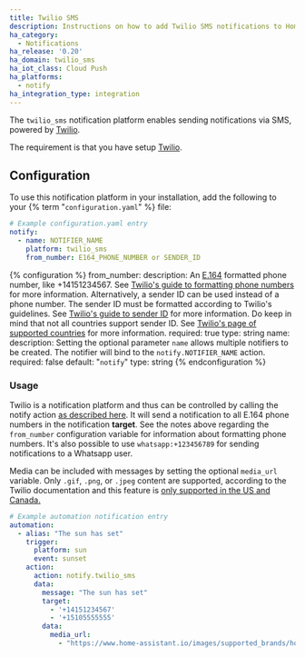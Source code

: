 ```yaml
---
title: Twilio SMS
description: Instructions on how to add Twilio SMS notifications to Home Assistant.
ha_category:
  - Notifications
ha_release: '0.20'
ha_domain: twilio_sms
ha_iot_class: Cloud Push
ha_platforms:
  - notify
ha_integration_type: integration
---
```


The `twilio_sms` notification platform enables sending notifications via SMS, powered by [Twilio](https://twilio.com).

The requirement is that you have setup [Twilio](/integrations/twilio/).

## Configuration

To use this notification platform in your installation, add the following to your {% term "`configuration.yaml`" %} file:

```yaml
# Example configuration.yaml entry
notify:
  - name: NOTIFIER_NAME
    platform: twilio_sms
    from_number: E164_PHONE_NUMBER or SENDER_ID
```

{% configuration %}
from_number:
  description: An [E.164](https://en.wikipedia.org/wiki/E.164) formatted phone number, like +14151234567. See [Twilio's guide to formatting phone numbers](https://help.twilio.com/articles/223183008) for more information. Alternatively, a sender ID can be used instead of a phone number. The sender ID must be formatted according to Twilio's guidelines. See [Twilio's guide to sender ID](https://help.twilio.com/articles/223181348-Getting-started-with-Alphanumeric-Sender-ID) for more information. Do keep in mind that not all countries support sender ID. See [Twilio's page of supported countries](https://help.twilio.com/articles/223133767-International-support-for-Alphanumeric-Sender-ID) for more information.
  required: true
  type: string
name:
  description: Setting the optional parameter `name` allows multiple notifiers to be created. The notifier will bind to the `notify.NOTIFIER_NAME` action.
  required: false
  default: "`notify`"
  type: string
{% endconfiguration %}

### Usage

Twilio is a notification platform and thus can be controlled by calling the notify action [as described here](/integrations/notify/). It will send a notification to all E.164 phone numbers in the notification **target**. See the notes above regarding the `from_number` configuration variable for information about formatting phone numbers. It's also possible to use `whatsapp:+123456789` for sending notifications to a Whatsapp user.

Media can be included with messages by setting the optional `media_url` variable. Only `.gif`, `.png`, or `.jpeg` content are supported, according to the Twilio documentation and this feature is [only supported in the US and Canada.][mms]

[mms]: https://www.twilio.com/docs/sms/send-messages#include-media-in-your-messages

```yaml
# Example automation notification entry
automation:
  - alias: "The sun has set"
    trigger:
      platform: sun
      event: sunset
    action:
      action: notify.twilio_sms
      data:
        message: "The sun has set"
        target:
          - '+14151234567'
          - '+15105555555'
        data:
          media_url: 
            - "https://www.home-assistant.io/images/supported_brands/home-assistant.png"
```
